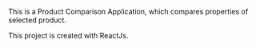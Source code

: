 This is a Product Comparison Application, which compares properties of selected product.

This project is created with ReactJs.


